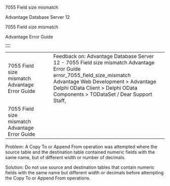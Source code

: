 7055 Field size mismatch




Advantage Database Server 12  

7055 Field size mismatch

Advantage Error Guide

|  |
| --- |
|  |

|  |  |  |  |  |
| --- | --- | --- | --- | --- |
| 7055 Field size mismatch  Advantage Error Guide |  |  | Feedback on: Advantage Database Server 12 - 7055 Field size mismatch Advantage Error Guide error\_7055\_field\_size\_mismatch Advantage Web Development > Advantage Delphi OData Client > Delphi OData Components > TODataSet / Dear Support Staff, |  |
| 7055 Field size mismatch  Advantage Error Guide |  |  |  |  |

Problem: A Copy To or Append From operation was attempted where the source table and the destination table contained numeric fields with the same name, but of different width or number of decimals.

Solution: Do not use source and destination tables that contain numeric fields with the same name but different width or decimals before attempting the Copy To or Append From operations.